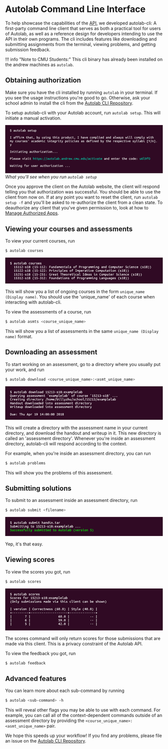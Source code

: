 # Autolab Command Line Interface

To help showcase the capabilities of the [API](/api-overview), we developed autolab-cli: A first-party command line client that serves as both a practical tool for users of Autolab, as well as a reference design for developers intending to use the API in their own programs. The cli includes features like downloading and submitting assignments from the terminal, viewing problems, and getting submission feedback.

!!! info "Note to CMU Students:"
    This cli binary has already been installed on the andrew machines as `autolab`.

## Obtaining authorization

Make sure you have the cli installed by running `autolab` in your terminal. If you see the usage instructions you're good to go. Otherwise, ask your school admin to install the cli from the <a href="https://github.com/autolab/autolab-cli" target="_blank">Autolab CLI Repository</a>.

To setup autolab-cli with your Autolab account, run `autolab setup`. This will initiate a manual activation.

![autolab-cli setup](/images/api/api-cli-setup.png)
_What you'll see when you run `autolab setup`_

Once you approve the client on the Autolab website, the client will respond telling you that authorization was successful. You should be able to use the client from now on. If at any point you want to reset the client, run `autolab setup -f` and you'll be asked to re-authorize the client from a clean state. To deauthorize any client that you've given permission to, look at how to [Manage Authorized Apps](/api-managing-authorized-apps/).

## Viewing your courses and assessments

To view your current courses, run

```bash
$ autolab courses
```

![autolab-cli courses](/images/api/api-cli-courses.png)

This will show you a list of ongoing courses in the form `unique_name (Display name)`. You should use the 'unique_name' of each course when interacting with autolab-cli.

To view the assessments of a course, run

```bash
$ autolab asmts <course_unique_name>
```

This will show you a list of assessments in the same `unique_name (Display name)` format.

## Downloading an assessment

To start working on an assessment, go to a directory where you usually put your work, and run

```bash
$ autolab download <course_unique_name>:<asmt_unique_name>
```

![autolab-cli download](/images/api/api-cli-download.png)

This will create a directory with the assessment name in your current directory, and download the handout and writeup in it. This new directory is called an 'assessment directory'. Whenever you're inside an assessment directory, autolab-cli will respond according to the context.

For example, when you're inside an assessment directory, you can run

```bash
$ autolab problems
```

This will show you the problems of this assessment.

## Submitting solutions

To submit to an assessment inside an assessment directory, run

```bash
$ autolab submit <filename>
```

![autolab-cli submit](/images/api/api-cli-submit.png)

Yep, it's that easy.

## Viewing scores

To view the scores you got, run

```bash
$ autolab scores
```

![autolab-cli scores](/images/api/api-cli-scores.png)

The scores command will only return scores for those submissions that are made via this client. This is a privacy constraint of the Autolab API.

To view the feedback you got, run

```bash
$ autolab feedback
```

## Advanced features

You can learn more about each sub-command by running

```bash
$ autolab <sub-command> -h
```

This will reveal other flags you may be able to use with each command. For example, you can call all of the context-dependent commands outside of an assessment directory by providing the `<course_unique_name>:<asmt_unique_name>` pair.

We hope this speeds up your workflow! If you find any problems, please file an issue on the <a href="https://github.com/autolab/autolab-cli" target="_blank">Autolab CLI Repository</a>.

